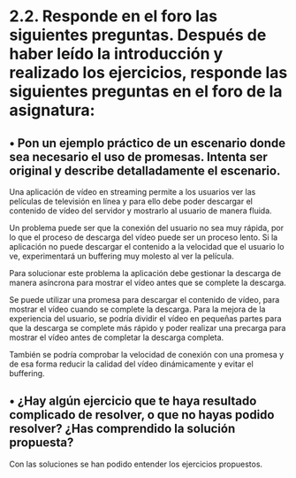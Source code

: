 # 2.2. Responde en el foro las siguientes preguntas. Después de haber leído la introducción y realizado los ejercicios, responde las siguientes preguntas en el foro de la asignatura:

## • Pon un ejemplo práctico de un escenario donde sea necesario el uso de promesas. Intenta ser original y describe detalladamente el escenario.

Una aplicación de vídeo en streaming permite a los usuarios ver las películas de televisión en línea y para ello debe poder descargar el contenido de vídeo del servidor y mostrarlo al usuario de manera fluida.

Un problema puede ser que la conexión del usuario no sea muy rápida, por lo que el proceso de descarga del vídeo puede ser un proceso lento. Si la aplicación no puede descargar el contenido a la velocidad que el usuario lo ve, experimentará un buffering muy molesto al ver la película.

Para solucionar este problema la aplicación debe gestionar la descarga de manera asíncrona para mostrar el vídeo antes que se complete la descarga.

Se puede utilizar una promesa para descargar el contenido de vídeo, para mostrar el vídeo cuando se complete la descarga. Para la mejora de la experiencia del usuario, se podría dividir el vídeo en pequeñas partes para que la descarga se complete más rápido y poder realizar una precarga para mostrar el vídeo antes de completar la descarga completa.

También se podría comprobar la velocidad de conexión con una promesa y de esa forma reducir la calidad del vídeo dinámicamente y evitar el buffering.

## • ¿Hay algún ejercicio que te haya resultado complicado de resolver, o que no hayas podido resolver? ¿Has comprendido la solución propuesta?
Con las soluciones se han podido entender los ejercicios propuestos.